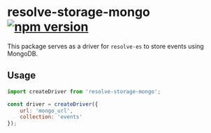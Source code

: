 # **resolve-storage-mongo** [![npm version](https://badge.fury.io/js/resolve-storage-mongo.svg)](https://badge.fury.io/js/resolve-storage-mongo)

This package serves as a driver for `resolve-es` to store events using MongoDB.

## Usage

```js
import createDriver from 'resolve-storage-mongo';

const driver = createDriver({
    url: 'mongo_url',
    collection: 'events'
});
```
